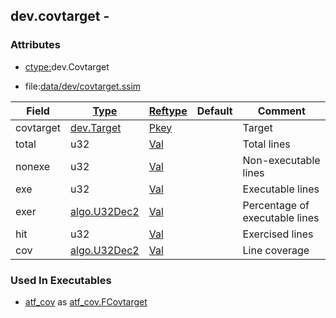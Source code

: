 ## dev.covtarget -


### Attributes
<a href="#attributes"></a>
<!-- dev.mdmark  mdmark:MDSECTION  state:BEG_AUTO  param:Attributes -->
* [ctype:](/txt/ssimdb/dmmeta/ctype.md)dev.Covtarget

* file:[data/dev/covtarget.ssim](/data/dev/covtarget.ssim)

|Field|[Type](/txt/ssimdb/dmmeta/ctype.md)|[Reftype](/txt/ssimdb/dmmeta/reftype.md)|Default|Comment|
|---|---|---|---|---|
|covtarget|[dev.Target](/txt/ssimdb/dev/target.md)|[Pkey](/txt/exe/amc/reftypes.md#pkey)||Target|
|total|u32|[Val](/txt/exe/amc/reftypes.md#val)||Total lines|
|nonexe|u32|[Val](/txt/exe/amc/reftypes.md#val)||Non-executable lines|
|exe|u32|[Val](/txt/exe/amc/reftypes.md#val)||Executable lines|
|exer|[algo.U32Dec2](/txt/protocol/algo/README.md#algo-u32dec2)|[Val](/txt/exe/amc/reftypes.md#val)||Percentage of executable lines|
|hit|u32|[Val](/txt/exe/amc/reftypes.md#val)||Exercised lines|
|cov|[algo.U32Dec2](/txt/protocol/algo/README.md#algo-u32dec2)|[Val](/txt/exe/amc/reftypes.md#val)||Line coverage|

<!-- dev.mdmark  mdmark:MDSECTION  state:END_AUTO  param:Attributes -->

### Used In Executables
<a href="#used-in-executables"></a>
<!-- dev.mdmark  mdmark:MDSECTION  state:BEG_AUTO  param:ImdbUses -->

* [atf_cov](/txt/exe/atf_cov/internals.md) as [atf_cov.FCovtarget](/txt/exe/atf_cov/internals.md#atf_cov-fcovtarget)

<!-- dev.mdmark  mdmark:MDSECTION  state:END_AUTO  param:ImdbUses -->

